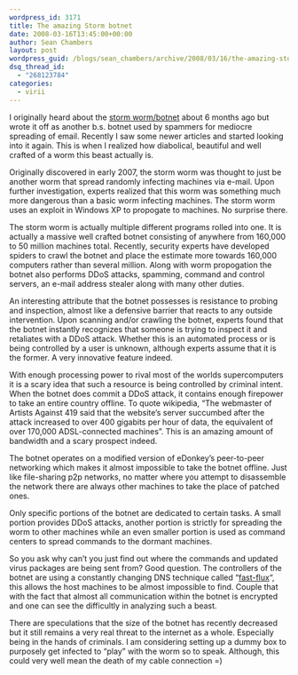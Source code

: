 ```yaml
---
wordpress_id: 3171
title: The amazing Storm botnet
date: 2008-03-16T13:45:00+00:00
author: Sean Chambers
layout: post
wordpress_guid: /blogs/sean_chambers/archive/2008/03/16/the-amazing-storm-worm.aspx
dsq_thread_id:
  - "268123784"
categories:
  - virii
---
```

I originally heard about the <A class="" href="http://en.wikipedia.org/wiki/Storm_botnet" target="_blank">storm worm/botnet</A> about 6 months ago but wrote it off as another b.s. botnet used by spammers for mediocre spreading of email. Recently I saw some newer articles and started looking into it again. This is when I realized how diabolical, beautiful and well crafted of a worm this beast actually is.


  


Originally discovered in early 2007, the storm worm was thought to just be another worm that spread randomly infecting machines via e-mail. Upon further investigation, experts realized that this worm was something much more dangerous than a basic worm infecting machines. The storm worm uses an exploit in Windows XP to propogate to machines. No surprise there.


  


The storm worm is actually multiple different programs rolled into one. It is actually a massive well crafted botnet consisting of anywhere from 160,000 to 50 million machines total. Recently, security experts have developed spiders to crawl the botnet and place the estimate more towards 160,000 computers rather than several million. Along with worm propogation the botnet also performs DDoS attacks, spamming, command and control servers, an e-mail address stealer along with many other duties.


  


An interesting attribute that the botnet possesses is resistance to probing and inspection, almost like a defensive barrier that reacts to any outside intervention. Upon scanning and/or crawling the botnet, experts found that the botnet instantly recognizes that someone is trying to inspect it and retaliates with a DDoS attack. Whether this is an automated process or is being controlled by a user is unknown, although experts assume that it is the former. A very innovative feature indeed.


  


With enough processing power to rival most of the worlds supercomputers it is a scary idea that such a resource is being controlled by criminal intent. When the botnet does commit a DDoS attack, it contains enough firepower to take an entire country offline. To quote wikipedia, &#8220;The webmaster of Artists Against 419 said that the website&#8217;s server succumbed after the attack increased to over 400 gigabits per hour of data, the equivalent of over 170,000 ADSL-connected machines&#8221;. This is an amazing amount of bandwidth and a scary prospect indeed.


  


The botnet operates on a modified version of eDonkey&#8217;s peer-to-peer networking which makes it almost impossible to take the botnet offline. Just like file-sharing p2p networks, no matter where you attempt to disassemble the network there are always other machines to take the place of patched ones.


  


Only specific portions of the botnet are dedicated to certain tasks. A small portion provides DDoS attacks, another portion is strictly for spreading the worm to other machines while an even smaller portion is used as command centers to spread commands to the dormant machines.


  


So you ask why can&#8217;t you just find out where the commands and updated virus packages are being sent from? Good question. The controllers of the botnet are using a constantly changing DNS technique called &#8220;<A class="" href="http://en.wikipedia.org/wiki/Fast_flux" target="_blank">fast-flux</A>&#8220;, this allows the host machines to be almost impossible to find. Couple that with the fact that almost all communication within the botnet is encrypted and one can see the difficultly in analyzing such a beast.


  


There are speculations that the size of the botnet has recently decreased but it still remains a very real threat to the internet as a whole. Especially being in the hands of criminals. I am considering setting up a dummy box to purposely get infected to &#8220;play&#8221; with the worm so to speak. Although, this could very well mean the death of my cable connection =)